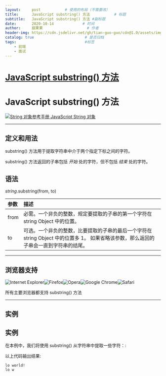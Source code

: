 ```yaml
---
layout:     post           # 使用的布局（不需要改）
title:      JavaScript substring() 方法           # 标题 
subtitle:   JavaScript substring() 方法 #副标题
date:       2020-10-14             # 时间
author:     甜果果                    # 作者
header-img: https://cdn.jsdelivr.net/gh/tian-guo-guo/cdn@1.0/assets/img/home-bg-art.jpg    #背景图片
catalog: true                       # 是否归档
tags:                               #标签
    - 前端
    - 面试
---
```


# [JavaScript substring() 方法](https://www.runoob.com/jsref/jsref-substring.html)

# JavaScript substring() 方法

[![String 对象参考手册](https://www.runoob.com/images/up.gif) JavaScript String 对象](https://www.runoob.com/jsref/jsref-obj-string.html)

------

## 定义和用法

substring() 方法用于提取字符串中介于两个指定下标之间的字符。

substring() 方法返回的子串包括 *开始* 处的字符，但不包括 *结束* 处的字符。

## 语法

*string*.substring(from, to)



| 参数 | 描述                                                         |
| :--- | :----------------------------------------------------------- |
| from | 必需。一个非负的整数，规定要提取的子串的第一个字符在 string Object 中的位置。 |
| to   | 可选。一个非负的整数，比要提取的子串的最后一个字符在 string Object 中的位置多 1。 如果省略该参数，那么返回的子串会一直到字符串的结尾。 |



------

## 浏览器支持

![Internet Explorer](https://www.runoob.com/images/compatible_ie.gif)![Firefox](https://www.runoob.com/images/compatible_firefox.gif)![Opera](https://www.runoob.com/images/compatible_opera.gif)![Google Chrome](https://www.runoob.com/images/compatible_chrome.gif)![Safari](https://www.runoob.com/images/compatible_safari.gif)

所有主要浏览器都支持 substring() 方法

------

## 实例

## 实例

在本例中，我们将使用 substring() 从字符串中提取一些字符：:

<script>  
    var str="Hello world!"; 
    document.write(str.substring(3)+"<br>"); 
    document.write(str.substring(3,7));  
</script>

以上代码输出结果:

```
lo world!
lo w
```


